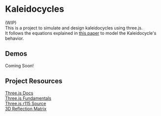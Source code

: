 # Kaleidocycles

(WIP)<br>
This is a project to simulate and design kaleidocycles using three.js. <br>
It follows the equations explained in [this paper](res/kaleidocycles_theory.pdf) to model the Kaleidocycle's behavior. 

## Demos
Coming Soon!

## Project Resources
[Three.js Docs](https://threejs.org) <br>
[Three.js Fundamentals](https://threejsfundamentals.org) <br>
[Three.js r115 Source](https://github.com/mrdoob/three.js/releases/tag/r115) <br>
[3D Reflection Matrix](https://en.wikipedia.org/wiki/Transformation_matrix#Reflection_2)


